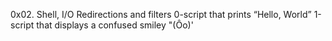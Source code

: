 0x02. Shell, I/O Redirections and filters
0-script that prints “Hello, World”
1-script that displays a confused smiley "(Ôo)'

